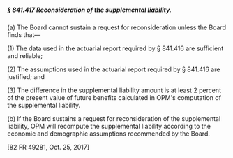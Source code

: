 ##### § 841.417 Reconsideration of the supplemental liability. #####

(a) The Board cannot sustain a request for reconsideration unless the Board finds that—

(1) The data used in the actuarial report required by § 841.416 are sufficient and reliable;

(2) The assumptions used in the actuarial report required by § 841.416 are justified; and

(3) The difference in the supplemental liability amount is at least 2 percent of the present value of future benefits calculated in OPM's computation of the supplemental liability.

(b) If the Board sustains a request for reconsideration of the supplemental liability, OPM will recompute the supplemental liability according to the economic and demographic assumptions recommended by the Board.

[82 FR 49281, Oct. 25, 2017]